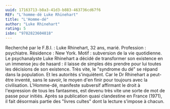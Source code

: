 ```yaml
---
uuid: 17163713-b8a3-41d3-b883-463736cd67f6
REF: "L'homme-dé Luke Rhinehart"
title: "L'Homme-dé"
author: "Luke Rhinehart"
rating: 5
isbn: "9782823604818"
---
```


Recherché par le F.B.I. : Luke Rhinehart, 32 ans, marié. Profession : psychiatre. Résidence : New York. Motif : subversion de la vie quotidienne. Le psychanalyste Luke Rhinehart a décidé de transformer son existence en un immense jeu de hasard : il laisse de simples dés prendre pour lui toutes les décisions de son existence. Très vite, le "syndrome du dé" se répand dans la population. Et les autorités s'inquiètent. Car le Dr Rhinehart a peut-être inventé, sans le savoir, le moyen d'en finir pour toujours avec la civilisation. L'Homme-dé, manifeste subversif affirmant le droit à l'expression de tous les fantasmes, est devenu très vite une sorte de mot de passe pour initiés. Après sa publication quasi clandestine en France (1971), il fait désormais partie des "livres cultes" dont la lecture s'impose à chacun.
